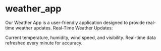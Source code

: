 # weather_app
Our Weather App is a user-friendly application designed to provide real-time weather updates.
Real-Time Weather Updates:

Current temperature, humidity, wind speed, and visibility.
Real-time data refreshed every minute for accuracy.
